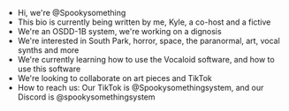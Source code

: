 - Hi, we're @Spookysomething
- This bio is currently being written by me, Kyle, a co-host and a fictive
- We're an OSDD-1B system, we're working on a dignosis
- We're interested in South Park, horror, space, the paranormal, art, vocal synths and more
- We're currently learning how to use the Vocaloid software, and how to use this software
- We're looking to collaborate on art pieces and TikTok
- How to reach us: Our TikTok is @Spookysomethingsystem, and our Discord is @spookysomethingsystem

<!---
Spookysomething/Spookysomething is a ✨ special ✨ repository because its `README.md` (this file) appears on your GitHub profile.
You can click the Preview link to take a look at your changes.
--->
